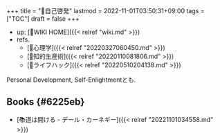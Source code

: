 +++
title = "📝自己啓発"
lastmod = 2022-11-01T03:50:31+09:00
tags = ["TOC"]
draft = false
+++

-   up: [📝WIKI HOME]({{< relref "wiki.md" >}})
-   refs.
    -   [📁心理学]({{< relref "20220327060450.md" >}})
    -   [📁知的生産術]({{< relref "20220110081806.md" >}})
    -   [📁ライフハック]({{< relref "20220510204138.md" >}})

Personal Development, Self-Enlightmentとも.


## Books {#6225eb}

-   [📚道は開ける - デール・カーネギー]({{< relref "20221101034558.md" >}})
